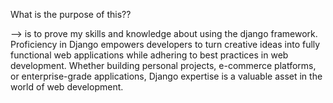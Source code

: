 What is the purpose of this??

--> is to prove my skills and knowledge about using the django framework. 
Proficiency in Django empowers developers to turn creative ideas into fully functional web applications while adhering to best practices in web development. Whether building personal projects, e-commerce platforms, or enterprise-grade applications, Django expertise is a valuable asset in the world of web development.
